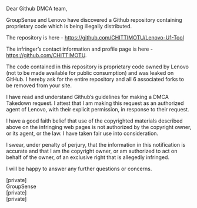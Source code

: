 Dear Github DMCA team, 


GroupSense and Lenovo have discovered a Github repository containing proprietary code which is being illegally distributed. 


The repository is here - https://github.com/CHITTIMOTU/Lenovo-U1-Tool


The infringer’s contact information and profile page is here - https://github.com/CHITTIMOTU. 


The code contained in this repository is proprietary code owned by Lenovo (not to be made available for public consumption) and was leaked on GitHub. I hereby ask for the entire repository and all 6 associated forks to be removed from your site. 


I have read and understand Github’s guidelines for making a DMCA Takedown request. I attest that I am making this request as an authorized agent of Lenovo, with their explicit permission, in response to their request. 


I have a good faith belief that use of the copyrighted materials described above on the infringing web pages is not authorized by the copyright owner, or its agent, or the law. I have taken fair use into consideration.



I swear, under penalty of perjury, that the information in this notification is accurate and that I am the copyright owner, or am authorized to act on behalf of the owner, of an exclusive right that is allegedly infringed.

I will be happy to answer any further questions or concerns.



[private]  
GroupSense  
[private]  
[private]  
